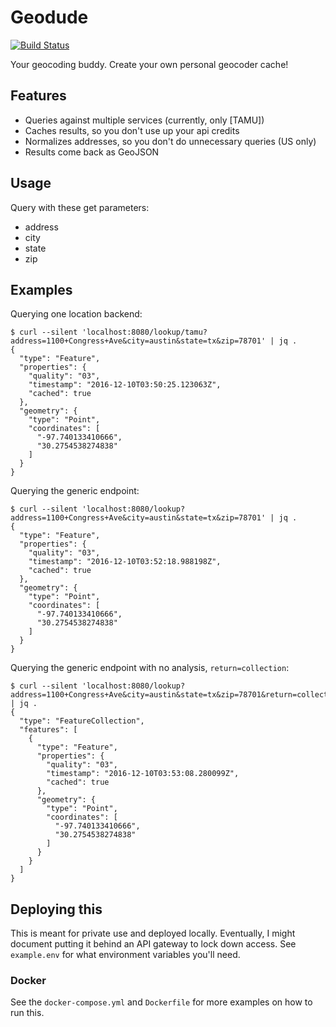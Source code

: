 Geodude
=======

[![Build Status](https://travis-ci.org/crccheck/geodude.svg?branch=master)](https://travis-ci.org/crccheck/geodude)

Your geocoding buddy. Create your own personal geocoder cache!


Features
--------

- Queries against multiple services (currently, only [TAMU])
- Caches results, so you don't use up your api credits
- Normalizes addresses, so you don't do unnecessary queries (US only)
- Results come back as GeoJSON


Usage
-----

Query with these get parameters:

* address
* city
* state
* zip


Examples
--------

Querying one location backend:

```
$ curl --silent 'localhost:8080/lookup/tamu?address=1100+Congress+Ave&city=austin&state=tx&zip=78701' | jq .
{
  "type": "Feature",
  "properties": {
    "quality": "03",
    "timestamp": "2016-12-10T03:50:25.123063Z",
    "cached": true
  },
  "geometry": {
    "type": "Point",
    "coordinates": [
      "-97.740133410666",
      "30.2754538274838"
    ]
  }
}
```

Querying the generic endpoint:

```
$ curl --silent 'localhost:8080/lookup?address=1100+Congress+Ave&city=austin&state=tx&zip=78701' | jq .
{
  "type": "Feature",
  "properties": {
    "quality": "03",
    "timestamp": "2016-12-10T03:52:18.988198Z",
    "cached": true
  },
  "geometry": {
    "type": "Point",
    "coordinates": [
      "-97.740133410666",
      "30.2754538274838"
    ]
  }
}
```

Querying the generic endpoint with no analysis, `return=collection`:

```
$ curl --silent 'localhost:8080/lookup?address=1100+Congress+Ave&city=austin&state=tx&zip=78701&return=collection' | jq .
{
  "type": "FeatureCollection",
  "features": [
    {
      "type": "Feature",
      "properties": {
        "quality": "03",
        "timestamp": "2016-12-10T03:53:08.280099Z",
        "cached": true
      },
      "geometry": {
        "type": "Point",
        "coordinates": [
          "-97.740133410666",
          "30.2754538274838"
        ]
      }
    }
  ]
}
```

Deploying this
--------------

This is meant for private use and deployed locally. Eventually, I might
document putting it behind an API gateway to lock down access. See
`example.env` for what environment variables you'll need.

### Docker

See the `docker-compose.yml` and `Dockerfile` for more examples on how to run
this.
